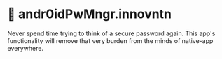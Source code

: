 # 🤖 andr0idPwMngr.innovntn
Never spend time trying to think of a secure password again. This app's functionality will remove that very burden from the minds of native-app everywhere.
